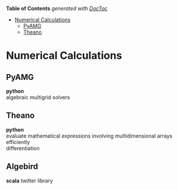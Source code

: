 **Table of Contents**  *generated with [DocToc](http://doctoc.herokuapp.com/)*

- [Numerical Calculations](#numerical-calculations)
	- [PyAMG](#pyamg)
	- [Theano](#theano)

Numerical Calculations
======================

PyAMG
-----
__python__  
algebraic multigrid solvers  

Theano
------
__python__  
evaluate mathematical expressions involving multidimensional arrays efficiently  
differentiation  

Algebird
--------
__scala__
twitter library

